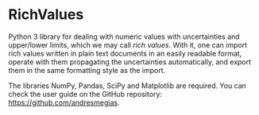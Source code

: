 # RichValues

Python 3 library for dealing with numeric values with uncertainties and upper/lower limits, which we may call _rich values_. With it, one can import rich values written in plain text documents in an easily readable format, operate with them propagating the uncertainties automatically, and export them in the same formatting style as the import.

The libraries NumPy, Pandas, SciPy and Matplotlib are required. You can check the user guide on the GitHub repository: https://github.com/andresmegias.
